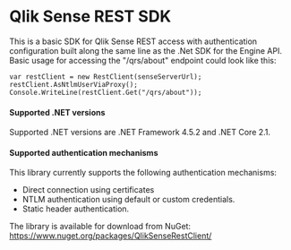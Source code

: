 # Qlik Sense REST SDK #
This is a basic SDK for Qlik Sense REST access with authentication configuration built along the same line as the .Net SDK for the Engine API. Basic usage for accessing the "/qrs/about" endpoint could look like this:

```
var restClient = new RestClient(senseServerUrl);
restClient.AsNtlmUserViaProxy();
Console.WriteLine(restClient.Get("/qrs/about"));
```

#### Supported .NET versions ####
Supported .NET versions are .NET Framework 4.5.2 and .NET Core 2.1.

#### Supported authentication mechanisms ####
This library currently supports the following authentication mechanisms:
* Direct connection using certificates
* NTLM authentication using default or custom credentials.
* Static header authentication.

The library is available for download from NuGet: https://www.nuget.org/packages/QlikSenseRestClient/
